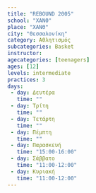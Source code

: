 ```yaml
---
title: "REBOUND 2005"
school: "ΧΑΝΘ"
place: "ΧΑΝΘ"
city: "Θεσσαλονίκη"
category: Αθλητισμός
subcategories: Basket
instructor: 
agecategories: [teenagers]
ages: [12]
levels: intermediate
practices: 3
days:
 - day: Δευτέρα
   time: ""
 - day: Τρίτη
   time: ""
 - day: Τετάρτη
   time: ""
 - day: Πέμπτη
   time: ""
 - day: Παρασκευή
   time: "15:00-16:00"
 - day: Σάββατο
   time: "11:00-12:00"
 - day: Κυριακή
   time: "11:00-12:00"
---
```




